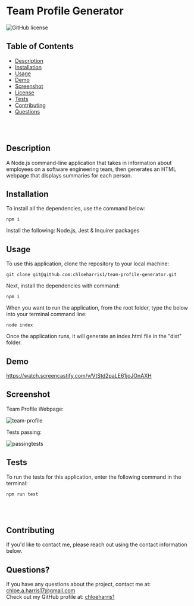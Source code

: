 # Team Profile Generator  <br />

![GitHub license](https://img.shields.io/badge/license-MIT-ff69b4.svg) <br />

## Table of Contents 

- [Description](#description)
- [Installation](#installation)
- [Usage](#usage)
- [Demo](#demo)
- [Screenshot](#screenshot)
- [License](#license)
- [Tests](#tests)
- [Contributing](#contributing)
- [Questions](#questions)

<br />
<br />

## Description 
A Node.js command-line application that takes in information about employees on a software engineering team, then generates an HTML webpage that displays summaries for each person.

## Installation 
To install all the dependencies, use the command below:
```
npm i
```
Install the following: Node.js, Jest & Inquirer packages
<br />

## Usage
To use this application, clone the repository to your local machine:
```
git clone git@github.com:chloeharris1/team-profile-generator.git
```

Next, install the dependencies with command:
```
npm i
```
When you want to run the application, from the root folder, type the below into your terminal command line:
```
node index
```
Once the application runs, it will generate an index.html file in the "dist" folder.

## Demo

https://watch.screencastify.com/v/VtStd2paLE61joJOnAXH

## Screenshot

Team Profile Webpage:

![team-profile](https://user-images.githubusercontent.com/89039793/138016983-ddd52161-3953-467c-9969-4b7ead8b6ad5.PNG)


Tests passing: 

![passingtests](https://user-images.githubusercontent.com/89039793/137832235-e99c72ad-9985-4a90-88af-7c0c1c0a3eee.PNG)

## Tests
To run the tests for this application, enter the following command in the terminal:

  ```
  npm run test
  ```
  <br /> <br />

## Contributing

If you'd like to contact me, please reach out using the contact information below.

## Questions?

If you have any questions about the project, contact me at: 
chloe.a.harris17@gmail.com <br />
Check out my GitHub profile at: 
[chloeharris1](https://github.com/chloeharris1/) <br />
